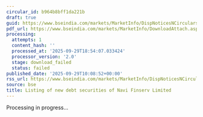 ```yaml
---
circular_id: b964b8bff1da221b
draft: true
guid: https://www.bseindia.com/markets/MarketInfo/DispNoticesNCirculars.aspx?Noticeid={D9854B87-AA8F-47FD-A4A5-04EEC6993218}&noticeno=20250929-29&dt=09/29/2025&icount=29&totcount=87&flag=0
pdf_url: https://www.bseindia.com/markets/MarketInfo/DownloadAttach.aspx?id=20250929-29&attachedId=
processing:
  attempts: 1
  content_hash: ''
  processed_at: '2025-09-29T18:54:07.033424'
  processor_version: '2.0'
  stage: download_failed
  status: failed
published_date: '2025-09-29T10:08:52+00:00'
rss_url: https://www.bseindia.com/markets/MarketInfo/DispNoticesNCirculars.aspx?Noticeid={D9854B87-AA8F-47FD-A4A5-04EEC6993218}&noticeno=20250929-29&dt=09/29/2025&icount=29&totcount=87&flag=0
source: bse
title: Listing of new debt securities of Navi Finserv Limited
---
```


Processing in progress...